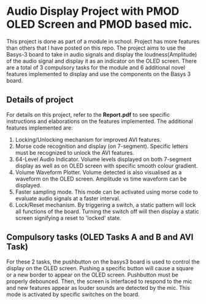   # Audio Display Project with PMOD OLED Screen and PMOD based mic.

  This project is done as part of a module in school. Project has more features than others that I have posted on this repo. The project aims to use the Basys-3 board
  to take in audio signals and display the loudness(Amplitude) of the audio signal and display it as an indicator on the OLED screen. There are a total of 3 compulsory 
  tasks for the module and 6 additional novel features implemented to display and use the components on the Basys 3 board.

  ## Details of project
  For details on this project, refer to the **Report.pdf** to see specific instructions and elaborations on the features implemented. The additional features implemented are:
  1) Locking/Unlocking mechanism for improved AVI features.
  2) Morse code recognition and display (on 7-segment). Specific letters must be recognized to unlock the AVI features. <br>
  3) 64-Level Audio Indicator. Volume levels displayed on both 7-segment display as well as on OLED screen with specific smooth colour gradient. <br>
  4) Volume Waveform Plotter. Volume detected is also visualised as a waveform on the OLED screen. Amplitude vs time waveform can be displayed. <br>
  5) Faster sampling mode. This mode can be activated using morse code to evaluate audio signals at a faster interval. <br>
  6) Lock/Reset mechanism. By triggering a switch, a static pattern will lock all functions of the board. Turning the switch off will then display a static screen signifying a reset to 'locked' state. <br>
  
  ## Compulsory tasks (OLED Tasks A and B and AVI Task)
  For these 2 tasks, the pushbutton on the basys3 board is used to control the display on the OLED screen. Pushing a specific button will cause a square or a new border
  to appear on the OLED screen. Pushbutton must be properly debounced. 
  Then, the screen is interfaced to respond to the mic and new features appear as louder sounds are detected by the mic. This mode is activated by specific switches on the board.

  
  
